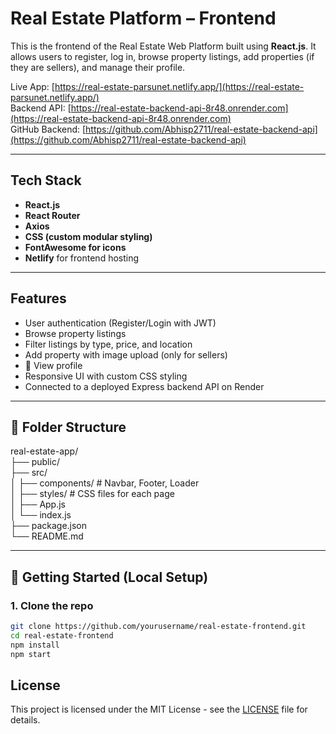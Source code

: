 # Real Estate Platform – Frontend

This is the frontend of the Real Estate Web Platform built using **React.js**. It allows users to register, log in, browse property listings, add properties (if they are sellers), and manage their profile.

Live App: [https://real-estate-parsunet.netlify.app/](https://real-estate-parsunet.netlify.app/)  
Backend API: [https://real-estate-backend-api-8r48.onrender.com](https://real-estate-backend-api-8r48.onrender.com)<br>
GitHub Backend: [https://github.com/Abhisp2711/real-estate-backend-api](https://github.com/Abhisp2711/real-estate-backend-api)

---

##  Tech Stack

- **React.js**
- **React Router**
- **Axios**
- **CSS (custom modular styling)**
- **FontAwesome for icons**
- **Netlify** for frontend hosting

---

##  Features

-  User authentication (Register/Login with JWT)
-  Browse property listings
-  Filter listings by type, price, and location
-  Add property with image upload (only for sellers)
- 🙋 View profile
-  Responsive UI with custom CSS styling
-  Connected to a deployed Express backend API on Render

---

## 📁 Folder Structure

real-estate-app/<br>
├── public/<br>
├── src/<br>
│ ├── components/ # Navbar, Footer, Loader<br>
│ ├── styles/ # CSS files for each page<br>
│ ├── App.js<br>
│ └── index.js<br>
├── package.json<br>
└── README.md

---

## 🚀 Getting Started (Local Setup)

### 1. Clone the repo

```bash
git clone https://github.com/yourusername/real-estate-frontend.git
cd real-estate-frontend
npm install
npm start 
```

## License

This project is licensed under the MIT License - see the [LICENSE](LICENSE) file for details.

